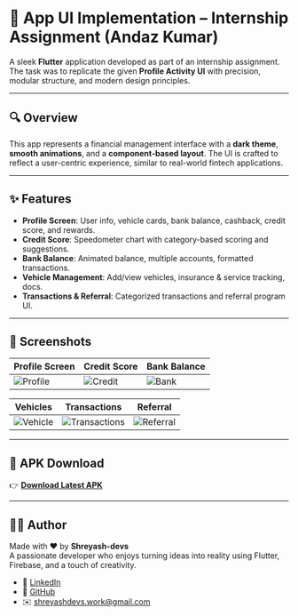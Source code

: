 # 📱 App UI Implementation – Internship Assignment (Andaz Kumar)

A sleek **Flutter** application developed as part of an internship assignment. The task was to replicate the given **Profile Activity UI** with precision, modular structure, and modern design principles.

---

## 🔍 Overview

This app represents a financial management interface with a **dark theme**, **smooth animations**, and a **component-based layout**. The UI is crafted to reflect a user-centric experience, similar to real-world fintech applications.

---

## ✨ Features

- **Profile Screen**: User info, vehicle cards, bank balance, cashback, credit score, and rewards.
- **Credit Score**: Speedometer chart with category-based scoring and suggestions.
- **Bank Balance**: Animated balance, multiple accounts, formatted transactions.
- **Vehicle Management**: Add/view vehicles, insurance & service tracking, docs.
- **Transactions & Referral**: Categorized transactions and referral program UI.

---

## 📸 Screenshots

| Profile Screen | Credit Score | Bank Balance |
|----------------|--------------|--------------|
| ![Profile](screenshots/profile.png) | ![Credit](screenshots/credit.png) | ![Bank](screenshots/bank.png) |

| Vehicles | Transactions | Referral |
|----------|--------------|----------|
| ![Vehicle](screenshots/vehicle.png) | ![Transactions](screenshots/transactions.png) | ![Referral](screenshots/referral.png) |

---

## 📲 APK Download

👉 [**Download Latest APK**](https://github.com/your-username/your-repo-name/releases/latest)

---

## 👨‍💻 Author

Made with ❤️ by **Shreyash-devs**  
A passionate developer who enjoys turning ideas into reality using Flutter, Firebase, and a touch of creativity.

- 🔗 [LinkedIn](https://www.linkedin.com/in/shreyashdubewar)  
- 📱 [GitHub](https://github.com/shreyash-devs)  
- ✉️ shreyashdevs.work@gmail.com
